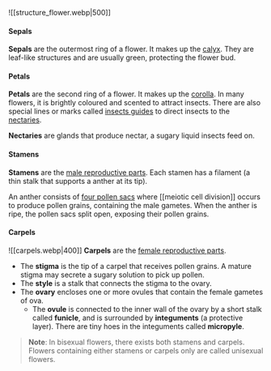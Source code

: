 ![[structure_flower.webp|500]]

#### Sepals
**Sepals** are the outermost ring of a flower. It makes up the <u>calyx</u>.
They are leaf-like structures and are usually green, protecting the flower bud.

#### Petals
**Petals** are the second ring of a flower. It makes up the <u>corolla</u>.
In many flowers, it is brightly coloured and scented to attract insects. There are also special lines or marks called <u>insects guides</u> to direct insects to the <u>nectaries</u>.

**Nectaries** are glands that produce nectar, a sugary liquid insects feed on.

#### Stamens
**Stamens** are the <u>male reproductive parts</u>. Each stamen has a filament (a thin stalk that supports a anther at its tip).

An anther consists of <u>four pollen sacs</u> where [[meiotic cell division]] occurs to produce pollen grains, containing the male gametes. When the anther is ripe, the pollen sacs split open, exposing their pollen grains.

#### Carpels
![[carpels.webp|400]]
**Carpels** are the <u>female reproductive parts</u>.

- The **stigma** is the tip of a carpel that receives pollen grains. A mature stigma may secrete a sugary solution to pick up pollen.
- The **style** is a stalk that connects the stigma to the ovary.
- The **ovary** encloses one or more ovules that contain the female gametes of ova.
	- The **ovule** is connected to the inner wall of the ovary by a short stalk called **funicle**, and is surrounded by **integuments** (a protective layer). There are tiny hoes in the integuments called **micropyle**.

> **Note**:
> In bisexual flowers, there exists both stamens and carpels.
> Flowers containing either stamens or carpels only are called unisexual flowers.


